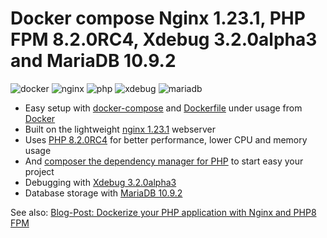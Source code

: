 # Docker compose Nginx 1.23.1, PHP FPM 8.2.0RC4, Xdebug 3.2.0alpha3 and MariaDB 10.9.2

![docker](https://img.shields.io/badge/Docker-compose-brightgreen.svg)
![nginx](https://img.shields.io/badge/nginx-1.23.1-brightgreen.svg)
![php](https://img.shields.io/badge/PHP_FPM-8.2.0RC4-brightgreen.svg)
![xdebug](https://img.shields.io/badge/Xdebug-3.2.0alpha3-brightgreen.svg)
![mariadb](https://img.shields.io/badge/MariaDB-10.9.2-brightgreen.svg)

* Easy setup with [docker-compose](https://docs.docker.com/compose/) and [Dockerfile](https://docs.docker.com/engine/reference/builder/) under usage from [Docker](https://www.docker.com)
* Built on the lightweight [nginx 1.23.1](https://nginx.org) webserver
* Uses [PHP 8.2.0RC4](https://www.php.net) for better performance, lower CPU and memory usage
* And [composer the dependency manager for PHP](https://getcomposer.org) to start easy your project
* Debugging with [Xdebug 3.2.0alpha3](https://xdebug.org)
* Database storage with [MariaDB 10.9.2](https://mariadb.org)

See also:
[Blog-Post: Dockerize your PHP application with Nginx and PHP8 FPM](https://marcit.eu/en/2021/04/28/dockerize-webserver-nginx-php8/)